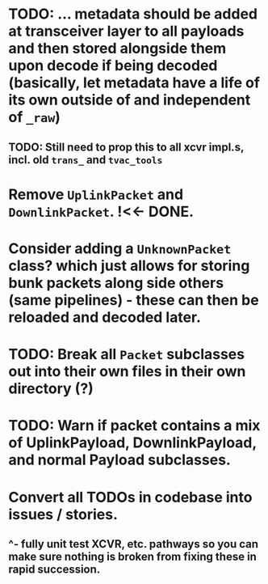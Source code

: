 # TODO: ... metadata should be added at transceiver layer to all payloads and then stored alongside them upon decode if being decoded (basically, let metadata have a life of its own outside of and independent of `_raw`)
## TODO: Still need to prop this to all xcvr impl.s, incl. old `trans_` and `tvac_tools`


# Remove `UplinkPacket` and `DownlinkPacket`. !<<- DONE.
# Consider adding a `UnknownPacket` class? which just allows for storing bunk packets along side others (same pipelines) - these can then be reloaded and decoded later.

# TODO: Break all `Packet` subclasses out into their own files in their own directory (?)

# TODO: Warn if packet contains a mix of UplinkPayload, DownlinkPayload, and normal Payload subclasses.
# Convert all TODOs in codebase into issues / stories.
## ^- fully unit test XCVR, etc. pathways so you can make sure nothing is broken from fixing these in rapid succession.